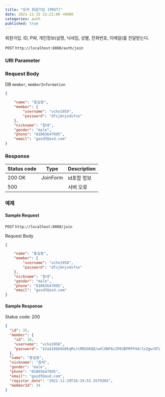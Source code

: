 ```yaml
---
title: "유저 회원가입 [POST]"
date: 2021-11-15 22:21:00 +0900
categories: auth
published: true
---
```


회원가입. ID, PW, 개인정보(실명, 닉네임, 성별, 전화번호, 이메일)를 전달받는다.

`POST` `http://localhost:8080/auth/join`

### URI Parameter

### Request Body

DB `member`, `memberInformation`

```json
{

    "name": "홍길동",
    "member": {
        "username": "vcho1958",
        "password": "dfsjbnjodsfno"
    },
    "nickname": "참새",
    "gender": "male",
    "phone": "01065647895",
    "email": "gasdf@asd.com"
}
```





### Response

| Status code | Type     | Description |
| ----------- | -------- | ----------- |
| 200 OK      | JoinForm | id포함 정보 |
| 500         |          | 서버 오류   |



### 예제

#### Sample Request

`POST` `http://localhost:8080/join`

Request Body

```json
{

    "name": "홍길동",
    "member": {
        "username": "vcho1958",
        "password": "dfsjbnjodsfno"
    },
    "nickname": "참새",
    "gender": "male",
    "phone": "01065647895",
    "email": "gasdf@asd.com"
}
```

#### Sample Response

Status code: 200

```json
{
  "id": 35,
  "member": {
    "id": 34,
    "username": "vcho1958",
    "password": "$2a$10$6XG8kqMsJcMDGG6Q8/wdlOWF6sIR93BPMfP44r1sZgwrDTg1IOtXi"
  },
  "name": "홍길동",
  "nickname": "참새",
  "gender": "male",
  "phone": "01065647895",
  "email": "gasdf@asd.com",
  "register_date": "2021-11-29T16:19:53.3579365",
  "memberId": 34
}
```

